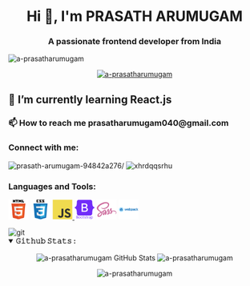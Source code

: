 
<h1 align="center">Hi 👋, I'm PRASATH ARUMUGAM</h1>
<h3 align="center">A passionate frontend developer from India</h3>

<p align="left"> <img src="https://komarev.com/ghpvc/?username=a-prasatharumugam&label=Profile%20views&color=0e75b6&style=flat" alt="a-prasatharumugam" width="150px" /> </p> 
<!-- trophy -->
<p align="center"> <a href="https://github.com/ryo-ma/github-profile-trophy">
  <img src="https://github-profile-trophy.vercel.app/?username=a-prasatharumugam&theme=onedark" alt="a-prasatharumugam" />
</a> </p>

<h2>🌱 I’m currently learning React.js</h2>
<h3>📫 How to reach me <a style="text-decoration: none;" href="mailto:prasatharumugam040@gmail.com">prasatharumugam040@gmail.com</a></h3>


<h3 align="left">Connect with me:</h3>

<p align="left"   >
<!-- linkedin  -->
<a href="https://linkedin.com/in/prasath-arumugam-94842a276/"   style="text-decoration: none;" target="blank"><img align="center" src="https://raw.githubusercontent.com/rahuldkjain/github-profile-readme-generator/master/src/images/icons/Social/linked-in-alt.svg" alt="prasath-arumugam-94842a276/" height="30" width="40" /></a>
<!-- leetcode -->
<a href="https://www.leetcode.com/xhrdqqsrhu"  style="text-decoration: none;" target="blank"><img align="center"  src="https://raw.githubusercontent.com/rahuldkjain/github-profile-readme-generator/master/src/images/icons/Social/leet-code.svg" alt="xhrdqqsrhu" height="30" width="40" /></a>
</p>

<h3 align="left">Languages and Tools:</h3>
<p align="left"  > 
<!--  html-->
<a href="https://www.w3.org/html/" style="text-decoration: none;" target="_blank" rel="noreferrer"> <img src="https://raw.githubusercontent.com/devicons/devicon/master/icons/html5/html5-original-wordmark.svg" alt="html5" width="40" height="40"/> </a> 
<!-- css -->
<a href="https://www.w3schools.com/css/" style="text-decoration: none;" target="_blank" rel="noreferrer"> <img src="https://raw.githubusercontent.com/devicons/devicon/master/icons/css3/css3-original-wordmark.svg" alt="css3" width="40" height="40"/> </a> 
<!-- js -->
<a href="https://developer.mozilla.org/en-US/docs/Web/JavaScript" target="_blank" rel="noreferrer"> <img src="https://raw.githubusercontent.com/devicons/devicon/master/icons/javascript/javascript-original.svg" alt="javascript" width="40" height="40"/> </a> 
<!-- bootstrap -->
<a href="https://getbootstrap.com" style="text-decoration: none;" target="_blank" rel="noreferrer"style=" text-decoration: none;"> <img src="https://raw.githubusercontent.com/devicons/devicon/master/icons/bootstrap/bootstrap-plain-wordmark.svg" alt="bootstrap" width="40" height="40"/> </a> 
<!-- sass -->
<a href="https://sass-lang.com" style="text-decoration: none;" target="_blank" rel="noreferrer"> <img src="https://raw.githubusercontent.com/devicons/devicon/master/icons/sass/sass-original.svg" alt="sass" width="40" height="40"/> </a> 
<!-- webpack -->
<a href="https://webpack.js.org" style="text-decoration: none;" target="_blank" rel="noreferrer"><img src="https://raw.githubusercontent.com/devicons/devicon/d00d0969292a6569d45b06d3f350f463a0107b0d/icons/webpack/webpack-original-wordmark.svg" alt="webpack" width="40" height="40"/> </a> 
</p>
<!-- git -->
<a href="https://git-scm.com/" style="text-decoration: none;" target="_blank" rel="noreferrer"> <img src="https://www.vectorlogo.zone/logos/git-scm/git-scm-icon.svg" alt="git" width="40" height="40"/> </a> 


<!-- status  -->
<details open="">
    <summary>
        <strong>𝙶𝚒𝚝𝚑𝚞𝚋 𝚂𝚝𝚊𝚝𝚜 : </strong>
    </summary>
  
<p align="center">
<!-- git hub status -->
<img align="center" src="https://github-readme-stats.vercel.app/api?username=a-prasatharumugam&show_icons=true&hide_border=true&title_color=&icon_color=&amp&text_color=FFFFFF&bg_color=000000&include_all_commits=true&count_private=true&cache_seconds=2220" alt="a-prasatharumugam GitHub Stats" />
<!-- most used language -->
<img align="center" src="https://github-readme-stats.vercel.app/api/top-langs?username=a-prasatharumugam&show_icons=true&locale=en&hide_border=true&title_color=&icon_color=FFFFF&amp&text_color=FFFFFF&amp&bg_color=000000"  height="193px"  alt="a-prasatharumugam" />
</p>

  <!-- strick   readme code -->
<p align="center">
      <img src="https://github-readme-streak-stats.herokuapp.com?user=a-prasatharumugam&cache_seconds=0&background=000000&border=000000&stroke=FFFFFF&ring=FB8C00&fire=F7630C&currStreakNum=FFFFFF&sideNums=FFFFFF&currStreakLabel=FFFFFF&sideLabels=FFFFFF&dates=FFFFFF&excludeDaysLabel=FFFFFF"alt="a-prasatharumugam" >
</p>

</details>

